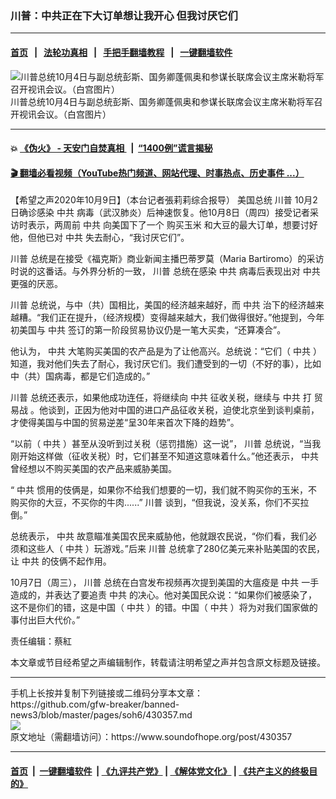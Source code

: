 ### 川普：中共正在下大订单想让我开心 但我讨厌它们
------------------------

#### [首页](https://github.com/gfw-breaker/banned-news3/blob/master/README.md) &nbsp;&nbsp;|&nbsp;&nbsp; [法轮功真相](https://github.com/begood0513/basic/blob/master/README.md)  &nbsp;&nbsp;|&nbsp;&nbsp; [手把手翻墙教程](https://github.com/gfw-breaker/guides/wiki)  &nbsp;&nbsp;|&nbsp;&nbsp; [一键翻墙软件](https://github.com/gfw-breaker/nogfw/blob/master/README.md)  



<div><img alt="川普总统10月4日与副总统彭斯、国务卿蓬佩奥和参谋长联席会议主席米勒将军召开视讯会议。（白宫图片）" src="https://img.soundofhope.org/2020-10/10-5-3-1602242584489.jpg"/>
<br/><figcaption class="caption">
 川普总统10月4日与副总统彭斯、国务卿蓬佩奥和参谋长联席会议主席米勒将军召开视讯会议。（白宫图片）
</figcaption></div><hr/>

#### 💥 [《伪火》 - 天安门自焚真相 ](http://158.247.195.190:10000/videos/blog/weihuo.html)&nbsp; |&nbsp; [“1400例”谎言揭秘  ](http://158.247.195.190:10000/videos/blog/jiexi1400.html)

#### [ 🎬  翻墙必看视频（YouTube热门频道、网站代理、时事热点、历史事件 ...）](https://github.com/gfw-breaker/links/blob/master/banned.md)

<div><div class="Content__Wrapper sc-1bvya0-0 grZQxZ">
 <p class="meta-top">
  <span class="meta">
   【希望之声2020年10月9日】（本台记者張莉莉综合报导）
  </span>
  <ok href="/term/6775">
   美国总统
  </ok>
  <ok href="/term/1041">
   川普
  </ok>
  10月2日确诊感染
  <ok href="/term/1059">
   中共
  </ok>
  病毒（武汉肺炎）后神速恢复。他10月8日（周四）接受记者采访时表示，两周前
  <ok href="/term/1059">
   中共
  </ok>
  向美国下了一个
  <ok href="/term/393661">
   购买玉米
  </ok>
  和大豆的最大订单，想要讨好他，但他已对
  <ok href="/term/1059">
   中共
  </ok>
  失去耐心，“我讨厌它们”。
 </p>
 <p>
  <ok href="/term/1041">
   川普
  </ok>
  总统是在接受《福克斯》商业新闻主播巴蒂罗莫（Maria Bartiromo）的采访时说的这番话。与外界分析的一致，
  <ok href="/term/1041">
   川普
  </ok>
  总统在感染
  <ok href="/term/1059">
   中共
  </ok>
  病毒后表现出对
  <ok href="/term/1059">
   中共
  </ok>
  更强的厌恶。
 </p>
 <div class="AD_Embed__Wrap-sc-1xslmin-0 igMuqX module desktop">
  <div>
  </div>
 </div>
 <p>
  <ok href="/term/1041">
   川普
  </ok>
  总统说，与中（共）国相比，美国的经济越来越好，而
  <ok href="/term/1059">
   中共
  </ok>
  治下的经济越来越糟。“我们正在提升，（经济规模）变得越来越大，我们做得很好。”他提到，今年初美国与
  <ok href="/term/1059">
   中共
  </ok>
  签订的第一阶段贸易协议仍是一笔大买卖，“还算凑合”。
 </p>
 <p>
  他认为，
  <ok href="/term/1059">
   中共
  </ok>
  大笔购买美国的农产品是为了让他高兴。总统说：“它们（
  <ok href="/term/1059">
   中共
  </ok>
  ）知道，我对他们失去了耐心，我讨厌它们。我们遭受到的一切（不好的事），比如中（共）国病毒，都是它们造成的。”
 </p>
 <p>
  <ok href="/term/1041">
   川普
  </ok>
  总统还表示，如果他成功连任，将继续向
  <ok href="/term/1059">
   中共
  </ok>
  征收关税，继续与
  <ok href="/term/1059">
   中共
  </ok>
  打
  <ok href="/term/1049">
   贸易战
  </ok>
  。他谈到，正因为他对中国的进口产品征收关税，迫使北京坐到谈判桌前，才使得美国与中国的贸易逆差“呈30年来首次下降的趋势”。
 </p>
 <p>
  “以前（
  <ok href="/term/1059">
   中共
  </ok>
  ）甚至从没听到过关税（惩罚措施）这一说”，
  <ok href="/term/1041">
   川普
  </ok>
  总统说，“当我刚开始这样做（征收关税）时，它们甚至不知道这意味着什么。”他还表示，
  <ok href="/term/1059">
   中共
  </ok>
  曾经想以不购买美国的农产品来威胁美国。
 </p>
 <p>
  “
  <ok href="/term/1059">
   中共
  </ok>
  惯用的伎俩是，如果你不给我们想要的一切，我们就不购买你的玉米，不购买你的大豆，不买你的牛肉......”
  <ok href="/term/1041">
   川普
  </ok>
  谈到，“但我说，没关系，你们不买拉倒。”
 </p>
 <p>
  总统表示，
  <ok href="/term/1059">
   中共
  </ok>
  故意瞄准美国农民来威胁他，他就跟农民说，“你们看，我们必须和这些人（
  <ok href="/term/1059">
   中共
  </ok>
  ）玩游戏。”后来
  <ok href="/term/1041">
   川普
  </ok>
  总统拿了280亿美元来补贴美国的农民，让
  <ok href="/term/1059">
   中共
  </ok>
  的伎俩不起作用。
 </p>
 <p>
  10月7日（周三），
  <ok href="/term/1041">
   川普
  </ok>
  总统在白宫发布视频再次提到美国的大瘟疫是
  <ok href="/term/1059">
   中共
  </ok>
  一手造成的，并表达了要追责
  <ok href="/term/1059">
   中共
  </ok>
  的决心。他对美国民众说：“如果你们被感染了，这不是你们的错，这是中国（
  <ok href="/term/1059">
   中共
  </ok>
  ）的错。中国（
  <ok href="/term/1059">
   中共
  </ok>
  ）将为对我们国家做的事付出巨大代价。”
 </p>
 <p class="meta-btm">
  责任编辑：蔡紅
 </p>
 <p class="meta-btm">
  本文章或节目经希望之声编辑制作，转载请注明希望之声并包含原文标题及链接。
 </p>
</div>
</div>
<hr/>
手机上长按并复制下列链接或二维码分享本文章：<br/>
https://github.com/gfw-breaker/banned-news3/blob/master/pages/soh6/430357.md <br/>
<a href='https://github.com/gfw-breaker/banned-news3/blob/master/pages/soh6/430357.md'><img src='https://github.com/gfw-breaker/banned-news3/blob/master/pages/soh6/430357.md.png'/></a> <br/>
原文地址（需翻墙访问）：https://www.soundofhope.org/post/430357


------------------------
#### [首页](https://github.com/gfw-breaker/banned-news3/blob/master/README.md) &nbsp;|&nbsp; [一键翻墙软件](https://github.com/gfw-breaker/nogfw/blob/master/README.md) &nbsp;| [《九评共产党》](https://github.com/gfw-breaker/9ping.md/blob/master/README.md#九评之一评共产党是什么) | [《解体党文化》](https://github.com/gfw-breaker/jtdwh.md/blob/master/README.md) | [《共产主义的终极目的》](https://github.com/gfw-breaker/gczydzjmd.md/blob/master/README.md)


<img src='http://gfw-breaker.win/banned-news3/pages/soh6/430357.md' width='0px' height='0px'/>